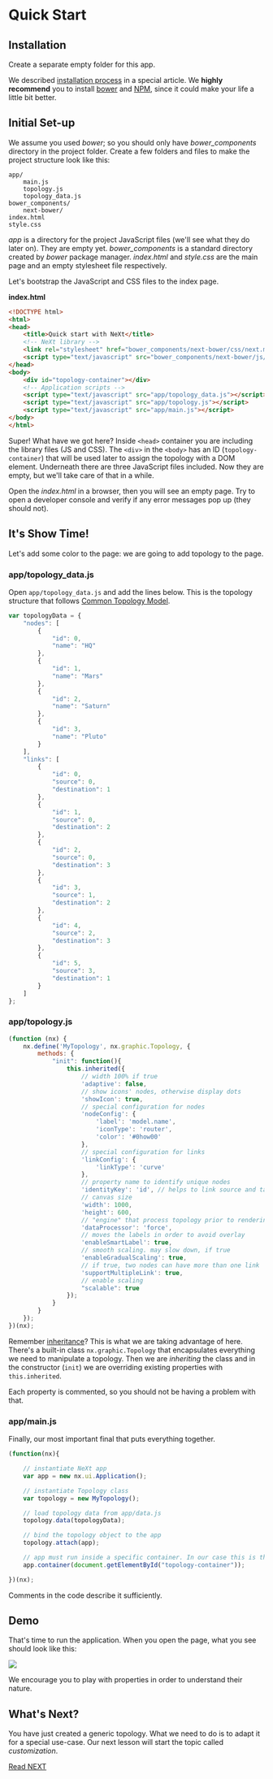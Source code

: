 # Quick Start

## Installation
Create a separate empty folder for this app.

We described [installation process](/tutorials/tutorial-001.md) in a special article. We **highly recommend** you to install [bower](https://bower.io) and [NPM](http://npmjs.com), since it could make your life a little bit better.

## Initial Set-up
We assume you used *bower*; so you should only have *bower_components* directory in the project folder. Create a few folders and files to make the project structure look like this:

```
app/
	main.js
	topology.js
	topology_data.js
bower_components/
	next-bower/
index.html
style.css
```

*app* is a directory for the project JavaScript files (we'll see what they do later on). They are empty yet. *bower_components* is a standard directory created by *bower* package manager. *index.html* and *style.css* are the main page and an empty stylesheet file respectively.

Let's bootstrap the JavaScript and CSS files to the index page.

**index.html**

```HTML
<!DOCTYPE html>
<html>
<head>
	<title>Quick start with NeXt</title>
	<!-- NeXt library -->
	<link rel="stylesheet" href="bower_components/next-bower/css/next.min.css">
	<script type="text/javascript" src="bower_components/next-bower/js/next.min.js"></script>
</head>
<body>
	<div id="topology-container"></div>
	<!-- Application scripts -->
	<script type="text/javascript" src="app/topology_data.js"></script>
	<script type="text/javascript" src="app/topology.js"></script>
	<script type="text/javascript" src="app/main.js"></script>
</body>
</html>
```

Super! What have we got here? Inside ```<head>``` container you are including the library files (JS and CSS). The ```<div>``` in the ```<body>``` has an ID (```topology-container```) that will be used later to assign the topology with a DOM element. Underneath there are three JavaScript files included. Now they are empty, but we'll take care of that in a while.

Open the *index.html* in a browser, then you will see an empty page. Try to open a developer console and verify if any error messages pop up (they should not).

## It's Show Time!
Let's add some color to the page: we are going to add topology to the page.

### app/topology_data.js
Open ```app/topology_data.js``` and add the lines below. This is the topology structure that follows [Common Topology Model](/tutorials/tutorial-002.md). 

```JavaScript
var topologyData = {
	"nodes": [
		{
			"id": 0,
			"name": "HQ"
		},
		{
			"id": 1,
			"name": "Mars"
		},
		{
			"id": 2,
			"name": "Saturn"
		},
		{
			"id": 3,
			"name": "Pluto"
		}
	],
	"links": [
		{
			"id": 0,
			"source": 0,
			"destination": 1
		},
		{
			"id": 1,
			"source": 0,
			"destination": 2
		},
		{
			"id": 2,
			"source": 0,
			"destination": 3
		},
		{
			"id": 3,
			"source": 1,
			"destination": 2
		},
		{
			"id": 4,
			"source": 2,
			"destination": 3
		},
		{
			"id": 5,
			"source": 3,
			"destination": 1
		}
	]
};
```

### app/topology.js

```JavaScript
(function (nx) {
	nx.define('MyTopology', nx.graphic.Topology, {
		methods: {
			"init": function(){
				this.inherited({
					// width 100% if true
					'adaptive': false,
					// show icons' nodes, otherwise display dots
					'showIcon': true,
					// special configuration for nodes
					'nodeConfig': {
						'label': 'model.name',
						'iconType': 'router',
						'color': '#0how00'
					},
					// special configuration for links
					'linkConfig': {
						'linkType': 'curve'
					},
					// property name to identify unique nodes
					'identityKey': 'id', // helps to link source and target
					// canvas size
					'width': 1000,
					'height': 600,
					// "engine" that process topology prior to rendering
					'dataProcessor': 'force',
					// moves the labels in order to avoid overlay
					'enableSmartLabel': true,
					// smooth scaling. may slow down, if true
					'enableGradualScaling': true,
					// if true, two nodes can have more than one link
					'supportMultipleLink': true,
					// enable scaling
					"scalable": true
				});
			}
		}
	});
})(nx);
```
Remember [inheritance](/tutorials/tutorial-005-3)? This is what we are taking advantage of here. There's a built-in class ```nx.graphic.Topology``` that encapsulates everything we need to manipulate a topology. Then we are *inheriting* the class and in the constructor (```init```) we are overriding existing properties with ```this.inherited```.

Each property is commented, so you should not be having a problem with that.

### app/main.js
Finally, our most important final that puts everything together.

```JavaScript
(function(nx){

	// instantiate NeXt app
	var app = new nx.ui.Application();

	// instantiate Topology class
	var topology = new MyTopology();

	// load topology data from app/data.js
	topology.data(topologyData);

	// bind the topology object to the app
	topology.attach(app);

	// app must run inside a specific container. In our case this is the one with id="topology-container"
	app.container(document.getElementById("topology-container"));

})(nx);
```

Comments in the code describe it sufficiently.

## Demo
That's time to run the application. When you open the page, what you see should look like this:

![](../images/tutorial-007-01/topology.png)

We encourage you to play with properties in order to understand their nature. 

## What's Next?
You have just created a generic topology. What we need to do is to adapt it for a special use-case. Our next lesson will start the topic called *customization*.

[Read NEXT](/tutorials/tutorial-007-02.md)
